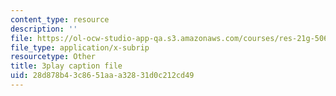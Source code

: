 ```yaml
---
content_type: resource
description: ''
file: https://ol-ocw-studio-app-qa.s3.amazonaws.com/courses/res-21g-506-kanji-learning-any-time-any-place-for-japanese-vi-spring-2021/28d878b43c8651aaa32831d0c212cd49_hRPRQVG8Tw0.vtt
file_type: application/x-subrip
resourcetype: Other
title: 3play caption file
uid: 28d878b4-3c86-51aa-a328-31d0c212cd49
---
```


